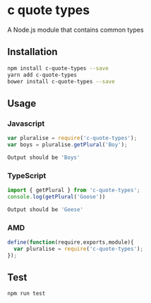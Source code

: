 # c quote types
A Node.js module that contains common types
## Installation 
```sh
npm install c-quote-types --save
yarn add c-quote-types
bower install c-quote-types --save
```
## Usage
### Javascript
```javascript
var pluralise = require('c-quote-types');
var boys = pluralise.getPlural('Boy');
```
```sh
Output should be 'Boys'
```
### TypeScript
```typescript
import { getPlural } from 'c-quote-types';
console.log(getPlural('Goose'))
```
```sh
Output should be 'Geese'
```
### AMD
```javascript
define(function(require,exports,module){
  var pluralise = require('c-quote-types');
});
```
## Test 
```sh
npm run test